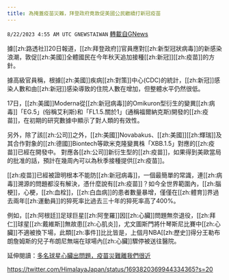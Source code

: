 ```yaml
---
title: 為掩蓋疫苗災難，拜登政府竟敦促美國公民繼續打新冠疫苗
---
```

`8/22/2023 4:55 AM UTC GNEWSTAIWAN` [轉載自GNews](https://gnews.org/articles/1581448)

據[[zh:路透社]]20日報道，[[zh:拜登政府]]官員應對[[zh:新型冠狀病毒]]的新感染浪潮，敦促[[zh:美國]]全體國民在今年秋天追加接種[[zh:新冠]][[zh:疫苗]]的方針。

 
據高級官員稱，根據[[zh:美國]]疾病[[zh:對策]]中心(CDC)的統計，[[zh:新冠]]感染人數和由[[zh:新冠]]感染導致的住院人數在增加，但整體水平仍然很低。

17日，[[zh:美國]]Moderna從[[zh:新冠病毒]]的Omikuron型衍生的變異[[zh:病毒]]「EG.5」(俗稱艾利斯)和「FL1.5.關於1」(通稱福爾納克斯)開發的[[zh:疫苗]]，在初期的研究數據中顯示了對人類的有效性。

另外，除了該[[zh:公司]]之外，[[zh:美國]]Novabakus、[[zh:美國]][[zh:輝瑞]]及其合作對象的[[zh:德國]]Biontech等歐米克隆變異株「XBB.1.5」對應的[[zh:疫苗]]已經在開發中。
對應各[[zh:公司]]新衍生型的[[zh:疫苗]]，如果得到美歐當局的批准的話，預計在幾周內可以為秋季接種提供[[zh:疫苗]]。






[[zh:疫苗]]已經被證明根本不能防[[zh:新冠病毒]]，一個最簡單的常識，連[[zh:病毒]]溯源的問題都沒有解決，憑什麼說有[[zh:疫苗]]？如今全世界範圍內，[[zh:腦梗]]，心梗，[[zh:血栓]]，[[zh:白血病]]的患者數量暴增，僅僅在[[zh:體育]]界過去兩年[[zh:運動員]]的猝死率比過去三十年的猝死率高了400%。

例如，[[zh:阿根廷]]足球巨星[[zh:阿奎羅]]因[[zh:心臟]]問題無奈退役，[[zh:拜仁]]球星[[zh:戴維斯]]無故患[[zh:心肌炎]]，尤文圖斯門將什琴斯尼比賽中[[zh:心臟]]不適被換下場，此類[[zh:事件]]比比皆是，上個月NBA[[zh:歷史]]得分王勒布朗詹姆斯的兒子布朗尼無端在球場內[[zh:心臟]]驟停被送往醫院。

延伸閱讀：[多名球星心臟出問題，疫苗災難離我們很近](https://gnews.org/m/1113770)

https://twitter.com/HimalayaJapan/status/1693820369944334365?s=20
